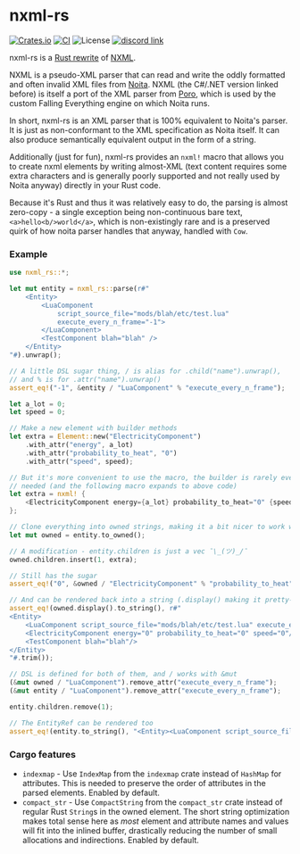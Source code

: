 nxml-rs
===
[![Crates.io](https://img.shields.io/crates/v/nxml-rs)](https://crates.io/crates/nxml-rs)
[![CI](https://github.com/necauqua/nxml-rs/actions/workflows/ci.yml/badge.svg)](https://github.com/necauqua/nxml-rs/actions/workflows/ci.yml)
![License](https://img.shields.io/github/license/necauqua/nxml-rs)
[![discord link](https://img.shields.io/discord/587713408841940993)](https://discord.com/invite/pZrbJNb)

nxml-rs is a [Rust rewrite](https://transitiontech.ca/random/RIIR) of
[NXML](https://github.com/XWitchProject/NXML).

NXML is a pseudo-XML parser that can read and write the oddly formatted and
often invalid XML files from [Noita](https://noitagame.com). NXML (the C#/.NET
version linked before) is itself a port of the XML parser from
[Poro](https://github.com/gummikana/poro), which is used by the custom Falling
Everything engine on which Noita runs.

In short, nxml-rs is an XML parser that is 100% equivalent to Noita's parser. It
is just as non-conformant to the XML specification as Noita itself. It can also
produce semantically equivalent output in the form of a string.

Additionally (just for fun), nxml-rs provides an `nxml!` macro that allows you
to create nxml elements by writing almost-XML (text content requires some extra
characters and is generally poorly supported and not really used by Noita
anyway) directly in your Rust code.

Because it's Rust and thus it was relatively easy to do, the parsing is almost
zero-copy - a single exception being non-continuous bare text,
`<a>hello<b/>world</a>`, which is non-existingly rare and is a preserved quirk
of how noita parser handles that anyway, handled with `Cow`.

### Example

```rust
use nxml_rs::*;

let mut entity = nxml_rs::parse(r#"
    <Entity>
        <LuaComponent
            script_source_file="mods/blah/etc/test.lua"
            execute_every_n_frame="-1">
        </LuaComponent>
        <TestComponent blah="blah" />
    </Entity>
"#).unwrap();

// A little DSL sugar thing, / is alias for .child("name").unwrap(),
// and % is for .attr("name").unwrap()
assert_eq!("-1", &entity / "LuaComponent" % "execute_every_n_frame");

let a_lot = 0;
let speed = 0;

// Make a new element with builder methods
let extra = Element::new("ElectricityComponent")
    .with_attr("energy", a_lot)
    .with_attr("probability_to_heat", "0")
    .with_attr("speed", speed);

// But it's more convenient to use the macro, the builder is rarely ever
// needed (and the following macro expands to above code)
let extra = nxml! {
    <ElectricityComponent energy={a_lot} probability_to_heat="0" {speed} />
};

// Clone everything into owned strings, making it a bit nicer to work with
let mut owned = entity.to_owned();

// A modification - entity.children is just a vec ¯\_(ツ)_/¯
owned.children.insert(1, extra);

// Still has the sugar
assert_eq!("0", &owned / "ElectricityComponent" % "probability_to_heat");

// And can be rendered back into a string (.display() making it pretty-printed)
assert_eq!(owned.display().to_string(), r#"
<Entity>
    <LuaComponent script_source_file="mods/blah/etc/test.lua" execute_every_n_frame="-1"/>
    <ElectricityComponent energy="0" probability_to_heat="0" speed="0"/>
    <TestComponent blah="blah"/>
</Entity>
"#.trim());

// DSL is defined for both of them, and / works with &mut
(&mut owned / "LuaComponent").remove_attr("execute_every_n_frame");
(&mut entity / "LuaComponent").remove_attr("execute_every_n_frame");

entity.children.remove(1);

// The EntityRef can be rendered too
assert_eq!(entity.to_string(), "<Entity><LuaComponent script_source_file=\"mods/blah/etc/test.lua\"/></Entity>");
```

### Cargo features
- `indexmap` - Use `IndexMap` from the `indexmap` crate instead of `HashMap`
  for attributes. This is needed to preserve the order of attributes in the
  parsed elements.
  Enabled by default.
- `compact_str` - Use `CompactString` from the `compact_str` crate instead of
  regular Rust `String`s in the owned element. The short string optimization
  makes total sense here as *most* element and attribute names and values will
  fit into the inlined buffer, drastically reducing the number of small
  allocations and indirections.
  Enabled by default.
